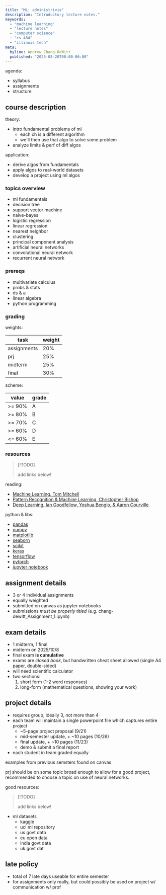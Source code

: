 ```yaml
---
title: "ML: administrivia"
description: "Intruductory lecture notes."
keywords:
  - "machine learning"
  - "lecture notes"
  - "computer science"
  - "cs 484"
  - "illinois tech"
meta:
  byline: Andrew Chang-DeWitt
  published: "2025-08-20T00:00-06:00"
---
```


agenda:

- syllabus
- assignments
- structure

## course description

theory:

- intro fundamental problems of ml
  - each ch is a different algorithm
  - we'll then use that algo to solve some problem
- analyze limits & perf of diff algos

application:

- derive algos from fundamentals
- apply algos to real-world datasets
- develop a project using ml algos

### topics overview

- ml fundamentals
- decision tree
- support vector machine
- naive-bayes
- logistic regression
- linear regression
- nearest neighbor
- clustering
- principal component analysis
- artificial neural networks
- convolutional neural network
- recurrent neural network

### prereqs

- multivariate calculus
- probs & stats
- ds & a
- linear algebra
- python programming

### grading

weights:

| task        | weight |
| ----------- | ------ |
| assignments | 20%    |
| prj         | 25%    |
| midterm     | 25%    |
| final       | 30%    |

scheme:

| value  | grade |
| ------ | ----- |
| >= 90% | A     |
| >= 80% | B     |
| >= 70% | C     |
| >= 60% | D     |
| <= 60% | E     |

### resources

> [!TODO]
>
> add links below!

reading:

- [Machine Learning, Tom Mitchell]()
- [Pattern Recognition & Machine Learning, Christopher Bishop]()
- [Deep Learning, Ian Goodfellow, Yoshua Bengio, & Aaron Courville]()

python & libs:

- [pandas]()
- [numpy]()
- [matplotlib]()
- [seaborn]()
- [scikit]()
- [keras]()
- [tensorflow]()
- [pytorch]()
- [jupyter notebook]()

## assignment details

- 3 or 4 individual assignments
- equally weighted
- submitted on canvas as jupyter notebooks
- submissions _must be properly titled_ (e.g. chang-dewitt_Assignment_1.ipynb)

## exam details

- 1 midterm, 1 final
- midterm on 2025/10/8
- final exam **is cumulative**
- exams are _closed book_, but handwritten cheat sheet allowed (single A4
  paper, double-sided)
- will need scientific calculator
- two sections:
  1. short form (1-2 word responses)
  2. long-form (mathematical questions, showing your work)

## project details

- requires group, ideally 3, not more than 4
- each team will maintain a single powerpoint file which captures entire project
  - ~5-page project proposal (9/21)
  - mid-semester update, + ~10 pages (10/26)
  - final update, + ~10 pages (11/23)
  - demo & submit a final report
- each student in team graded equally

examples from previous semsters found on canvas

prj should be on some topic broad enough to allow for a good project, recommended to choose a topic on use of neural networks.

good resources:

> [!TODO]
>
> add links below!

- ml datasets
  - kaggle
  - uci ml repository
  - us govt data
  - eu open data
  - india govt data
  - uk govt dat

## late policy

- total of 7 late days useable for entire semester
- for assignments only really, but could possibly be used on project w/
  communication w/ prof
